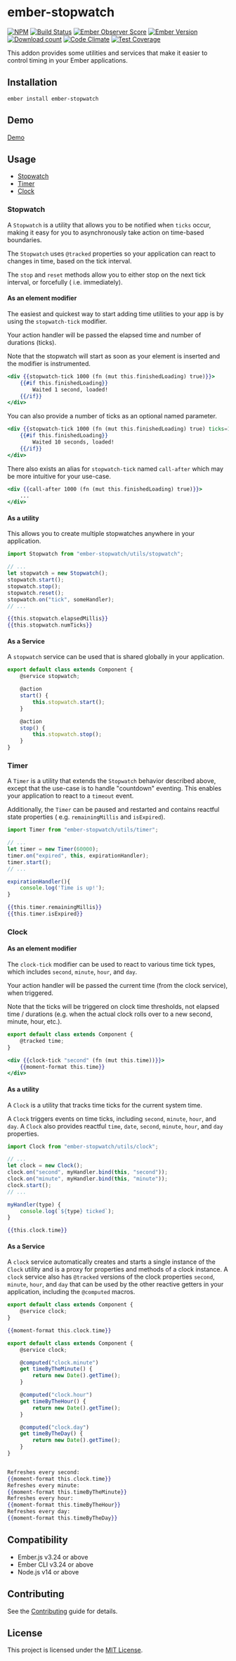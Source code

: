 # ember-stopwatch

[![NPM][npm-badge-img]][npm-badge-link]
[![Build Status][build-status-img]][build-status-link]
[![Ember Observer Score][ember-observer-badge]][ember-observer-url]
[![Ember Version][ember-version]][ember-version-url]
[![Download count][npm-downloads-img]][npm-badge-link]
[![Code Climate][climate-badge]][climate-badge-url]
[![Test Coverage][coverage-badge]][coverage-badge-url]

This addon provides some utilities and services that make it easier to control timing in your Ember
applications.

## Installation

```
ember install ember-stopwatch
```

## Demo

[Demo](https://tzellman.github.io/ember-stopwatch/)

## Usage

-   [Stopwatch](#stopwatch)
-   [Timer](#timer)
-   [Clock](#clock)

### Stopwatch

A `Stopwatch` is a utility that allows you to be notified when `ticks` occur, making it easy for you
to asynchronously take action on time-based boundaries.

The `Stopwatch` uses `@tracked` properties so your application can react to changes in time, based
on the tick interval.

The `stop` and `reset` methods allow you to either stop on the next tick interval, or forcefully (
i.e. immediately).

#### As an element modifier

The easiest and quickest way to start adding time utilities to your app is by using the
`stopwatch-tick` modifier.

Your action handler will be passed the elapsed time and number of durations (ticks).

Note that the stopwatch will start as soon as your element is inserted and the modifier is
instrumented.

```handlebars
<div {{stopwatch-tick 1000 (fn (mut this.finishedLoading) true)}}>
    {{#if this.finishedLoading}}
        Waited 1 second, loaded!
    {{/if}}
</div>
```

You can also provide a number of ticks as an optional named parameter.

```handlebars
<div {{stopwatch-tick 1000 (fn (mut this.finishedLoading) true) ticks=10}}>
    {{#if this.finishedLoading}}
        Waited 10 seconds, loaded!
    {{/if}}
</div>
```

There also exists an alias for `stopwatch-tick` named `call-after` which may be more intuitive for
your use-case.

```handlebars
<div {{call-after 1000 (fn (mut this.finishedLoading) true)}}>
    ...
</div>
```

#### As a utility

This allows you to create multiple stopwatches anywhere in your application.

```javascript
import Stopwatch from "ember-stopwatch/utils/stopwatch";

// ...
let stopwatch = new Stopwatch();
stopwatch.start();
stopwatch.stop();
stopwatch.reset();
stopwatch.on("tick", someHandler);
// ...
```

```handlebars
{{this.stopwatch.elapsedMillis}}
{{this.stopwatch.numTicks}}
```

#### As a Service

A `stopwatch` service can be used that is shared globally in your application.

```javascript
export default class extends Component {
    @service stopwatch;

    @action
    start() {
        this.stopwatch.start();
    }

    @action
    stop() {
        this.stopwatch.stop();
    }
}
```

### Timer

A `Timer` is a utility that extends the `Stopwatch` behavior described above, except that the
use-case is to handle "countdown" eventing. This enables your application to react to a `timeout`
event.

Additionally, the `Timer` can be paused and restarted and contains reactful state properties (
e.g. `remainingMillis` and `isExpired`).

```javascript
import Timer from "ember-stopwatch/utils/timer";

// ...
let timer = new Timer(60000);
timer.on("expired", this, expirationHandler);
timer.start();
// ...

expirationHandler(){
    console.log('Time is up!');
}
```

```handlebars
{{this.timer.remainingMillis}}
{{this.timer.isExpired}}
```

### Clock

#### As an element modifier

The `clock-tick` modifier can be used to react to various time tick types, which includes `second`,
`minute`, `hour`, and `day`.

Your action handler will be passed the current time (from the clock service), when triggered.

Note that the ticks will be triggered on clock time thresholds, not elapsed time / durations (e.g.
when the actual clock rolls over to a new second, minute, hour, etc.).

```javascript
export default class extends Component {
    @tracked time;
}
```

```handlebars
<div {{clock-tick "second" (fn (mut this.time))}}>
    {{moment-format this.time}}
</div>
```

#### As a utility

A `Clock` is a utility that tracks time ticks for the current system time.

A `Clock` triggers events on time ticks, including `second`, `minute`, `hour`, and `day`. A `Clock`
also provides reactful `time`, `date`, `second`, `minute`, `hour`, and `day` properties.

```javascript
import Clock from "ember-stopwatch/utils/clock";

// ...
let clock = new Clock();
clock.on("second", myHandler.bind(this, "second"));
clock.on("minute", myHandler.bind(this, "minute"));
clock.start();
// ...

myHandler(type) {
    console.log(`${type} ticked`);
}
```

```handlebars
{{this.clock.time}}
```

#### As a Service

A `clock` service automatically creates and starts a single instance of the `Clock` utility and is a
proxy for properties and methods of a clock instance. A `clock` service also has `@tracked` versions
of the clock properties `second`, `minute`, `hour`, and `day` that can be used by the other
reactive getters in your application, including the `@computed` macros.

```javascript
export default class extends Component {
    @service clock;
}
```

```handlebars
{{moment-format this.clock.time}}
```

```javascript
export default class extends Component {
    @service clock;

    @computed("clock.minute")
    get timeByTheMinute() {
        return new Date().getTime();
    }

    @computed("clock.hour")
    get timeByTheHour() {
        return new Date().getTime();
    }

    @computed("clock.day")
    get timeByTheDay() {
        return new Date().getTime();
    }
}
```

```handlebars

Refreshes every second:
{{moment-format this.clock.time}}
Refreshes every minute:
{{moment-format this.timeByTheMinute}}
Refreshes every hour:
{{moment-format this.timeByTheHour}}
Refreshes every day:
{{moment-format this.timeByTheDay}}
```

## Compatibility

- Ember.js v3.24 or above
- Ember CLI v3.24 or above
- Node.js v14 or above

## Contributing

See the [Contributing](CONTRIBUTING.md) guide for details.

## License

This project is licensed under the [MIT License](LICENSE.md).

[npm-badge-img]: https://badge.fury.io/js/ember-stopwatch.svg
[npm-badge-link]: http://badge.fury.io/js/ember-stopwatch
[build-status-img]: https://github.com/tzellman/ember-stopwatch/workflows/CI/badge.svg?branch=master&event=push
[build-status-link]: https://github.com/tzellman/ember-stopwatch/actions?query=workflow%3A%22CI%22
[npm-downloads-img]: https://img.shields.io/npm/dt/ember-stopwatch.svg
[ember-observer-badge]: http://emberobserver.com/badges/ember-stopwatch.svg
[ember-observer-url]: http://emberobserver.com/addons/ember-stopwatch
[ember-version]: https://img.shields.io/badge/Ember-3.12%2B-brightgreen.svg
[ember-version-url]: https://blog.emberjs.com/2019/08/16/ember-3-12-released.html
[coverage-badge]: https://codeclimate.com/github/tzellman/ember-stopwatch/badges/coverage.svg
[coverage-badge-url]: https://codeclimate.com/github/tzellman/ember-stopwatch/test_coverage
[climate-badge]: https://codeclimate.com/github/tzellman/ember-stopwatch/badges/gpa.svg
[climate-badge-url]: https://codeclimate.com/github/tzellman/ember-stopwatch
